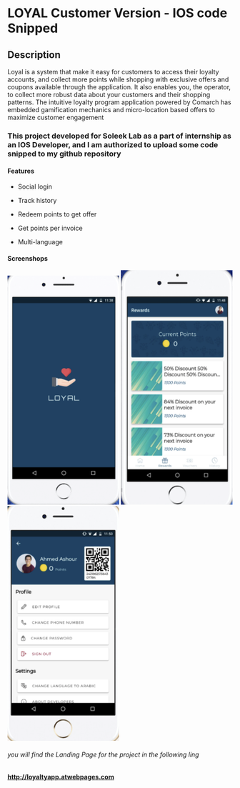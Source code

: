 # LOYAL Customer Version - IOS code Snipped

## Description

Loyal is a system that make it easy for customers to access their loyalty accounts, and collect more points while shopping with exclusive offers and coupons available through the application. It also enables you, the operator, to collect more robust data about your customers and their shopping patterns. The intuitive loyalty program application powered by Comarch has embedded gamification mechanics and micro-location based offers to maximize customer engagement

### This project developed for Soleek Lab as a part of internship as an IOS Developer, and I am authorized to upload some code snipped to my github repository

#### Features

- Social login

- Track history

- Redeem points to get offer

- Get points per invoice

- Multi-language

#### Screenshops
<img src="https://github.com/MrRadi6/LOYAL/blob/master/Screenshots/Screen%20Shot%202020-01-17%20at%201.51.48%20AM.png" alt="Splash screen" width="250"/>
<img src="https://github.com/MrRadi6/LOYAL/blob/master/Screenshots/Screen%20Shot%202020-01-17%20at%201.52.26%20AM.png" alt="reward screen" width="250"/>
<img src="https://github.com/MrRadi6/LOYAL/blob/master/Screenshots/Screen%20Shot%202020-01-17%20at%201.52.43%20AM.png" alt="profile screen" width="250"/>



###### you will find the Landing Page for the project in the following ling
**http://loyaltyapp.atwebpages.com**

